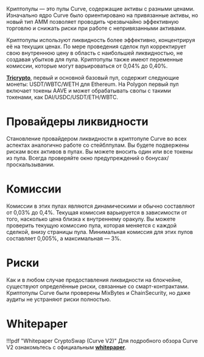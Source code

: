 Криптопулы — это пулы Curve, содержащие активы с разными ценами. Изначально ядро Curve было ориентировано на привязанные активы, но новый тип AMM позволяет проводить чрезвычайно эффективную торговлю и снижать риски при работе с непривязанными активами.

Криптопулы используют ликвидность более эффективно, концентрируя её на текущих ценах. По мере проведения сделок пул корректирует свою внутреннюю цену в область с наибольшей ликвидностью, не создавая убытков для пула. Криптопулы также имеют переменные комиссии, которые могут варьироваться от 0,04% до 0,40%.

[**Tricrypto**](https://curve.fi/#/ethereum/pools/tricrypto2/deposit)​, первый и основной базовый пул, содержит следующие монеты: USDT/WBTC/WETH для Ethereum. На Polygon первый пул включает токены AAVE и может обрабатывать свопы с такими токенами, как DAI/USDC/USDT/ETH/WBTC.

# **Провайдеры ликвидности**

Становление провайдером ликвидности в криптопуле Curve во всех аспектах аналогично работе со стейблпулам. Вы будете подвержены рискам всех активов в пулах. Вы можете вносить один или все токены из пула. Всегда проверяйте окно предупреждений о бонусах/проскальзывании.

# **Комиссии**

Комиссии в этих пулах являются динамическими и обычно составляют от 0,03% до 0,4%. Текущая комиссия варьируется в зависимости от того, насколько цена близка к внутреннему оракулу. Вы можете проверить текущую комиссию пула, которая меняется с каждой сделкой, внизу страницы пула. Минимальная комиссия для этих пулов составляет 0,005%, а максимальная — 3%.

# **Риски**

Как и в любом случае предоставления ликвидности на блокчейне, существуют определённые риски, связанные со смарт-контрактами. Криптопулы Curve были проверены MixBytes и ChainSecurity, но даже аудиты не устраняют риски полностью.

# **Whitepaper**

!!!pdf "Whitepaper CryptoSwap (Curve V2)"
    Для подробного обзора Curve V2 ознакомьтесь с официальным [**whitepaper**](../pdf/curve-cryptopools.pdf).
